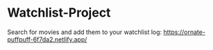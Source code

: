 # Watchlist-Project

Search for movies and add them to your watchlist log: https://ornate-puffpuff-6f7da2.netlify.app/
